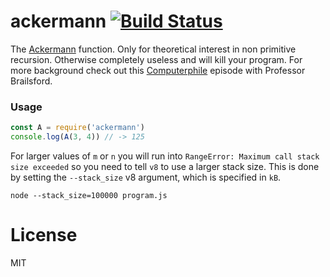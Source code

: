 # ackermann [![Build Status](https://travis-ci.org/ralphtheninja/ackermann.svg?branch=master)](https://travis-ci.org/ralphtheninja/ackermann)

The [Ackermann](https://en.wikipedia.org/wiki/Ackermann_function) function. Only for theoretical interest in non primitive recursion. Otherwise completely useless and will kill your program. For more background check out this [Computerphile](https://www.youtube.com/watch?v=i7sm9dzFtEI) episode with Professor Brailsford.

### Usage

```js
const A = require('ackermann')
console.log(A(3, 4)) // -> 125
```

For larger values of `m` or `n` you will run into `RangeError: Maximum call stack size exceeded` so you need to tell `v8` to use a larger stack size. This is done by setting the `--stack_size` v8 argument, which is specified in `kB`.

```
node --stack_size=100000 program.js
```

# License
MIT
